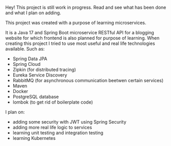 Hey! This project is still work in progress.
Read and see what has been done and what I plan on adding.

This project was created with a purpose of learning microservices.

It is a Java 17 and Spring Boot microservice RESTful API for a blogging website for which frontend is also planned for purpose of learning. When creating this project I tried to use most useful and real life technologies available.
Such as:
- Spring Data JPA
- Spring Cloud
- Zipkin (for distributed tracing)
- Eureka Service Discovery
- RabbitMQ (for asynchronous communication beetwen certain services)
- Maven
- Docker
- PostgreSQL database
- lombok (to get rid of boilerplate code)

I plan on:
- adding some security with JWT using Spring Security
- adding more real life logic to services
- learning unit testing and integration testing
- learning Kubernetes
